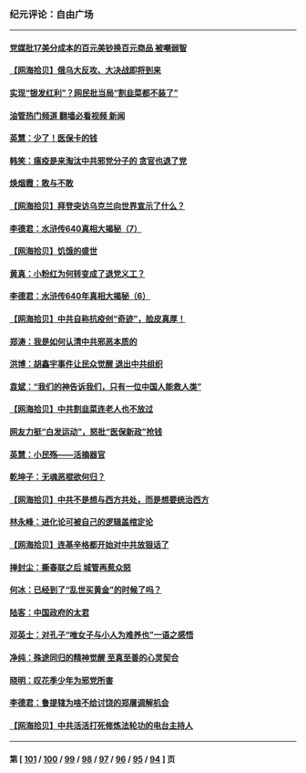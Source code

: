 ### 纪元评论：自由广场
---
#### [党媒批17美分成本的百元美钞换百元商品 被嘲弱智](../../pages/nsc993/n13937780.md?02260330) 
#### [【网海拾贝】俄乌大反攻、大决战即将到来](../../pages/nsc993/n13937169.md?02260330) 
#### [实现“银发红利”？网民批当局“割韭菜都不装了”](../../pages/nsc993/n13935937.md?02260330) 
#### [油管热门频道 翻墙必看视频 新闻](ok?02260330)
#### [英慧：少了！医保卡的钱](../../pages/nsc993/n13935476.md?02260330) 
#### [韩笑：瘟疫是来淘汰中共邪党分子的 贪官也退了党](../../pages/nsc993/n13935459.md?02260330) 
#### [焕烟霞：敢与不敢](../../pages/nsc993/n13935368.md?02260330) 
#### [【网海拾贝】拜登突访乌克兰向世界宣示了什么？](../../pages/nsc993/n13935345.md?02260330) 
#### [李德君：水浒传640真相大揭秘（7）](../../pages/nsc993/n13935185.md?02260330) 
#### [【网海拾贝】饥饿的盛世](../../pages/nsc993/n13934650.md?02260330) 
#### [黄真：小粉红为何转变成了退党义工？](../../pages/nsc993/n13933749.md?02260330) 
#### [李德君：水浒传640年真相大揭秘（6）](../../pages/nsc993/n13933774.md?02260330) 
#### [【网海拾贝】中共自称抗疫创“奇迹”，脸皮真厚！](../../pages/nsc993/n13933756.md?02260330) 
#### [郑涛：我是如何认清中共邪恶本质的](../../pages/nsc993/n13933632.md?02260330) 
#### [洪博：胡鑫宇事件让民众觉醒 退出中共组织](../../pages/nsc993/n13933571.md?02260330) 
#### [袁斌：“我们的神告诉我们，只有一位中国人能救人类”](../../pages/nsc993/n13933240.md?02260330) 
#### [【网海拾贝】中共割韭菜连老人也不放过](../../pages/nsc993/n13933148.md?02260330) 
#### [网友力挺“白发运动”，怒批“医保新政”抢钱](../../pages/nsc993/n13932475.md?02260330) 
#### [英慧：小民殇——活摘器官](../../pages/nsc993/n13931859.md?02260330) 
#### [乾坤子：无魂恶棍欲何归？](../../pages/nsc993/n13931878.md?02260330) 
#### [【网海拾贝】中共不是想与西方共处，而是想要统治西方](../../pages/nsc993/n13931736.md?02260330) 
#### [林永峰：进化论可被自己的逻辑盖棺定论](../../pages/nsc993/n13930862.md?02260330) 
#### [【网海拾贝】连基辛格都开始对中共放狠话了](../../pages/nsc993/n13930756.md?02260330) 
#### [掸封尘：撕春联之后 城管再惹众怒](../../pages/nsc993/n13930154.md?02260330) 
#### [何冰：已经到了“乱世买黄金”的时候了吗？](../../pages/nsc993/n13930205.md?02260330) 
#### [陆客：中国政府的太君](../../pages/nsc993/n13930190.md?02260330) 
#### [邓英士：对孔子“唯女子与小人为难养也”一语之感悟](../../pages/nsc993/n13929997.md?02260330) 
#### [净纯：殊途同归的精神觉醒 至真至善的心灵契合](../../pages/nsc993/n13930109.md?02260330) 
#### [晓明：叹花季少年为邪党所害](../../pages/nsc993/n13929781.md?02260330) 
#### [李德君：鲁提辖为啥不给讨饶的郑屠调解机会](../../pages/nsc993/n13929491.md?02260330) 
#### [【网海拾贝】中共活活打死修炼法轮功的电台主持人](../../pages/nsc993/n13929464.md?02260330) 

---
#### 第 [ [101](./101.md?02260330) / [100](./100.md?02260330) / [99](./99.md?02260330) / [98](./98.md?02260330) / [97](./97.md?02260330) / [96](./96.md?02260330) / [95](./95.md?02260330) / [94](./94.md?02260330) ] 页
